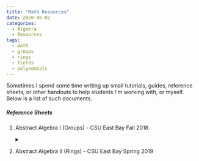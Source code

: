 ```yaml
---
title: "Math Resources"
date: 2020-06-02
categories:
  - Algebra
  - Resources
tags:
  - math
  - groups
  - rings
  - fields
  - polynomials
---
```


Sometimes I spend some time writing up small tutorials, guides, reference sheets, or other handouts to help students I'm working with, or myself. Below is a list of such documents.

##### Reference Sheets

1.  Abstract Algebra I (Groups) - CSU East Bay Fall 2018 
    <details markdown="1">
      <summary></summary>
        <object data="{{ site.url }}{{ site.baseurl }}/assets/pdfs/Algebra_I_Reference_Sheet.pdf" width="1500" height="1000" type="application/pdf"></object>
    </details>  
    
2. Abstract Algebra II (Rings) - CSU East Bay Spring 2019
    <object data="{{ site.url }}{{ site.baseurl }}/assets/pdfs/Algebra_II_Reference_Sheet.pdf" width="1500" height="1000" type="application/pdf"></object>

